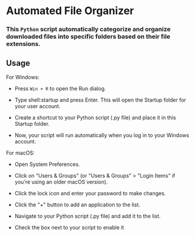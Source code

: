 # Automated File Organizer

### This `Python` script automatically categorize and organize downloaded files into specific folders based on their file extensions.

## Usage

For Windows:
* Press `Win + R` to open the Run dialog.

* Type shell:startup and press Enter. This will open the Startup folder for your user account.

* Create a shortcut to your Python script (.py file) and place it in this Startup folder.

* Now, your script will run automatically when you log in to your Windows account.

For macOS:
* Open System Preferences.

* Click on "Users & Groups" (or "Users & Groups" > "Login Items" if you're using an older macOS version).

* Click the lock icon and enter your password to make changes.

* Click the "+" button to add an application to the list.

* Navigate to your Python script (.py file) and add it to the list.

* Check the box next to your script to enable it